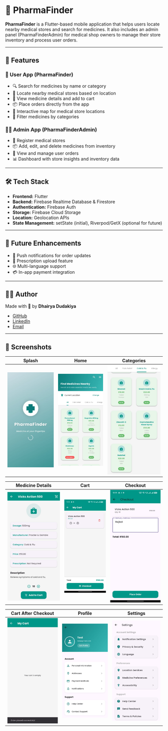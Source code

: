 # 💊 PharmaFinder

**PharmaFinder** is a Flutter-based mobile application that helps users locate nearby medical stores and search for medicines. It also includes an admin panel (PharmaFinderAdmin) for medical shop owners to manage their store inventory and process user orders.

---

## 📱 Features

### 👤 User App (PharmaFinder)
- 🔍 Search for medicines by name or category
- 📍 Locate nearby medical stores based on location
- 🛒 View medicine details and add to cart
- 📦 Place orders directly from the app
- 🧭 Interactive map for medical store locations
- 🧾 Filter medicines by categories

### 🧑‍💼 Admin App (PharmaFinderAdmin)
- 🏪 Register medical stores
- 📦 Add, edit, and delete medicines from inventory
- 📃 View and manage user orders
- 📊 Dashboard with store insights and inventory data

---

## 🛠️ Tech Stack

- **Frontend:** Flutter
- **Backend:** Firebase Realtime Database & Firestore
- **Authentication:** Firebase Auth
- **Storage:** Firebase Cloud Storage
- **Location:** Geolocation APIs
- **State Management:** setState (initial), Riverpod/GetX (optional for future)
  
---

## 🧠 Future Enhancements

- 🔔 Push notifications for order updates
- 📸 Prescription upload feature
- 🌐 Multi-language support
- 💳 In-app payment integration

---

## 🙋‍♂️ Author

Made with 💙 by **Dhairya Dudakiya**

- [GitHub](https://github.com/Dhairya-Dudakiya)
- [LinkedIn](https://www.linkedin.com/in/dhairya-dudakiya)
- [Email](mailto:dhairyadudakiya52056@gmail.com)

---

## 📸 Screenshots

| Splash | Home | Categories |
|--------|------|------------|
| ![Splash](lib/screenshots/Splash_Screen.jpg) | ![Home](lib/screenshots/Home_Screen.jpg) | ![Categorized](lib/screenshots/Home_Screen_Categorized.jpg) |

| Medicine Details | Cart | Checkout |
|------------------|------|----------|
| ![Description](lib/screenshots/Medicine_Description_Screen.jpg) | ![Cart](lib/screenshots/Cart_Screen.jpg) | ![Checkout](lib/screenshots/Checkout_Screen.jpg) |

| Cart After Checkout | Profile | Settings |
|---------------------|---------|----------|
| ![After Checkout](lib/screenshots/Cart_after_checkout.jpg) | ![Profile](lib/screenshots/Profile_Screen.jpg) | ![Settings](lib/screenshots/Settings_Screen.jpg) |

